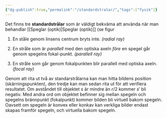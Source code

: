 ```yaml
---
{"dg-publish":true,"permalink":"/standardstralar/","tags":["fysik"]}
---
```


Det finns tre **standardstrålar** som är väldigt bekväma att använda när
man behandlar [[Speglar (optik)\|Speglar (optik)]] (se figur

1.  En ståle genom linsens centrum bryts inte. *(radial ray)*

2.  En stråle som är *parallell* med den optiska axeln *före* en spegel går genom spegelns fokal-punkt. *(parallell ray)*

3.  En stråle som går genom fokalpunkten blir parallell med optiska axeln. *(focal ray)*

Genom att rita ut två av standarstrålarna kan man hitta bildens position (skärningspunkten), den tredje kan man sedan rita ut för att verifiera resultatet. Om avståndet till objektet $s$ är mindre än $r/2$ kommer $s'$ bli negativ. Med andra ord om objektet befinner sig mellan spegeln och spegelns brännpunkt (fokalpunkt) kommer bilden bli virtuell bakom spegeln. Oavsett om spegeln är konvex eller konkav kan verkliga bilder endast skapas framför spegeln, och virtuella bakom spegeln.
